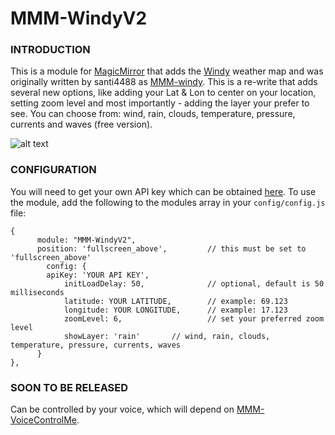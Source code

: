 # MMM-WindyV2

### INTRODUCTION
This is a module for [MagicMirror](https://github.com/MichMich/MagicMirror) that adds the [Windy](https://www.windy.com/) weather map and was originally written by santi4488 as [MMM-windy](https://github.com/santi4488/MMM-windy). This is a re-write that adds several new options, like adding your Lat & Lon to center on your location, setting zoom level and most importantly - adding the layer your prefer to see. You can choose from: wind, rain, clouds, temperature, pressure, currents and waves (free version).

![alt text](https://github.com/santi4488/MMM-windy/blob/master/windy.PNG)

### CONFIGURATION
You will need to get your own API key which can be obtained [here](https://api4.windy.com/api-key).
To use the module, add the following to the modules array in your `config/config.js` file:
```
{
	  module: "MMM-WindyV2",
	  position: 'fullscreen_above',         // this must be set to 'fullscreen_above'
	    config: {
		apiKey: 'YOUR API KEY',
        	initLoadDelay: 50,              // optional, default is 50 milliseconds
	      	latitude: YOUR LATITUDE,        // example: 69.123
	        longitude: YOUR LONGITUDE,      // example: 17.123
	        zoomLevel: 6,                   // set your preferred zoom level
	        showLayer: 'rain'		// wind, rain, clouds, temperature, pressure, currents, waves
      }
},
```

### SOON TO BE RELEASED
Can be controlled by your voice, which will depend on [MMM-VoiceControlMe](https://github.com/Mykle1/MMM-VoiceControlMe).

